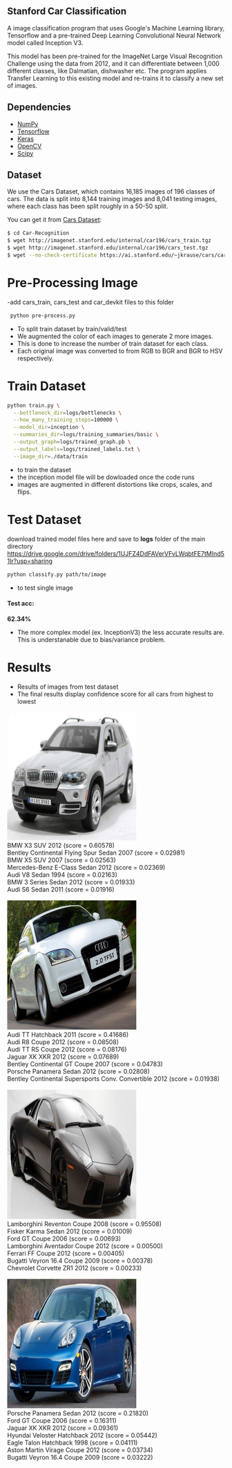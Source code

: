 ## Stanford Car Classification
A image classification program that uses Google's Machine Learning library, Tensorflow and a pre-trained Deep Learning Convolutional Neural Network model called Inception V3.

This model has been pre-trained for the ImageNet Large Visual Recognition Challenge using the data from 2012, and it can differentiate between 1,000 different classes, like Dalmatian, dishwasher etc. The program applies Transfer Learning to this existing model and re-trains it to classify a new set of images.

## Dependencies

- [NumPy](http://docs.scipy.org/doc/numpy-1.10.1/user/install.html)
- [Tensorflow](https://www.tensorflow.org/versions/r0.8/get_started/os_setup.html)
- [Keras](https://keras.io/#installation)
- [OpenCV](https://opencv-python-tutroals.readthedocs.io/en/latest/)
- [Scipy](https://www.scipy.org/)

## Dataset
We use the Cars Dataset, which contains 16,185 images of 196 classes of cars. The data is split into 8,144 training images and 8,041 testing images, where each class has been split roughly in a 50-50 split.

You can get it from [Cars Dataset](https://ai.stanford.edu/~jkrause/cars/car_dataset.html):

```bash
$ cd Car-Recognition
$ wget http://imagenet.stanford.edu/internal/car196/cars_train.tgz
$ wget http://imagenet.stanford.edu/internal/car196/cars_test.tgz
$ wget --no-check-certificate https://ai.stanford.edu/~jkrause/cars/car_devkit.tgz
```

# Pre-Processing Image
-add cars_train, cars_test and car_devkit files to this folder

```bash
 python pre-process.py 
```
- To split train dataset by train/valid/test
- We augmented the color of each images to generate 2 more images. 
- This is done to increase the number of train dataset for each class.
- Each original image was converted to from RGB to BGR and BGR to HSV respectively.

# Train Dataset
```bash
python train.py \
  --bottleneck_dir=logs/bottlenecks \
  --how_many_training_steps=100000 \
  --model_dir=inception \
  --summaries_dir=logs/training_summaries/basic \
  --output_graph=logs/trained_graph.pb \
  --output_labels=logs/trained_labels.txt \
  --image_dir=./data/train
```
- to train the dataset
- the inception model file will be dowloaded once the code runs
- images are augmented in different distortions like crops, scales, and flips.

# Test Dataset
download trained model files here and save to **logs** folder of the main directory
https://drive.google.com/drive/folders/1UJFZ4DdFAVerVFvLWqbtFE7tMInd51Ir?usp=sharing
```bash
python classify.py path/to/image 
```
- to test single image 

#### Test acc:
**62.34%**
- The more complex model (ex. InceptionV3) the less accurate results are. This is understanable due to bias/variance problem.

# Results
- Results of images from test dataset
- The final results display confidence score for all cars from highest to lowest

![Screenshot](data/00020.jpg)
<br />
BMW X3 SUV 2012 (score = 0.60578)
<br />
Bentley Continental Flying Spur Sedan 2007 (score = 0.02981)
<br />
BMW X5 SUV 2007 (score = 0.02563)
<br />
Mercedes-Benz E-Class Sedan 2012 (score = 0.02369)
<br />
Audi V8 Sedan 1994 (score = 0.02163)
<br />
BMW 3 Series Sedan 2012 (score = 0.01933)
<br />
Audi S6 Sedan 2011 (score = 0.01916)
<br />
<br />
![Screenshot](data/00294.jpg)
<br />
Audi TT Hatchback 2011 (score = 0.41686)
<br />
Audi R8 Coupe 2012 (score = 0.08508)
<br />
Audi TT RS Coupe 2012 (score = 0.08176)
<br />
Jaguar XK XKR 2012 (score = 0.07689)
<br />
Bentley Continental GT Coupe 2007 (score = 0.04783)
<br />
Porsche Panamera Sedan 2012 (score = 0.02808)
<br />
Bentley Continental Supersports Conv. Convertible 2012 (score = 0.01938)
<br />
<br />
![Screenshot](data/00285.jpg)
<br />
Lamborghini Reventon Coupe 2008 (score = 0.95508)
<br />
Fisker Karma Sedan 2012 (score = 0.01009)
<br />
Ford GT Coupe 2006 (score = 0.00693)
<br />
Lamborghini Aventador Coupe 2012 (score = 0.00500)
<br />
Ferrari FF Coupe 2012 (score = 0.00405)
<br />
Bugatti Veyron 16.4 Coupe 2009 (score = 0.00378)
<br />
Chevrolet Corvette ZR1 2012 (score = 0.00233)
<br />
<br />
![Screenshot](data/00409.jpg)
<br />
Porsche Panamera Sedan 2012 (score = 0.21820)
<br />
Ford GT Coupe 2006 (score = 0.16311)
<br />
Jaguar XK XKR 2012 (score = 0.09361)
<br />
Hyundai Veloster Hatchback 2012 (score = 0.05442)
<br />
Eagle Talon Hatchback 1998 (score = 0.04111)
<br />
Aston Martin Virage Coupe 2012 (score = 0.03734)
<br />
Bugatti Veyron 16.4 Coupe 2009 (score = 0.03222)
<br />



